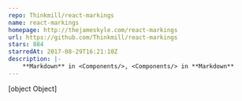 ```yaml
---
repo: Thinkmill/react-markings
name: react-markings
homepage: http://thejameskyle.com/react-markings
url: https://github.com/Thinkmill/react-markings
stars: 884
starredAt: 2017-08-29T16:21:10Z
description: |-
    **Markdown** in <Components/>, <Components/> in **Markdown**
---
```


[object Object]
